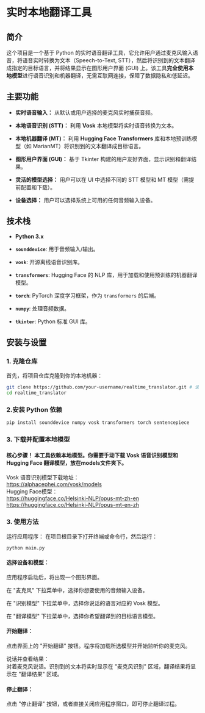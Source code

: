 
# 实时本地翻译工具

## 简介

这个项目是一个基于 Python 的实时语音翻译工具，它允许用户通过麦克风输入语音，将语音实时转换为文本（Speech-to-Text, STT），然后将识别到的文本翻译成指定的目标语言，并将结果显示在图形用户界面 (GUI) 上。该工具**完全使用本地模型**进行语音识别和机器翻译，无需互联网连接，保障了数据隐私和低延迟。

## 主要功能

* **实时语音输入：** 从默认或用户选择的麦克风实时捕获音频。

* **本地语音识别 (STT)：** 利用 **Vosk** 本地模型将实时语音转换为文本。

* **本地机器翻译 (MT)：** 利用 **Hugging Face Transformers** 库和本地预训练模型（如 MarianMT）将识别到的文本翻译成目标语言。

* **图形用户界面 (GUI)：** 基于 Tkinter 构建的用户友好界面，显示识别和翻译结果。

* **灵活的模型选择：** 用户可以在 UI 中选择不同的 STT 模型和 MT 模型（需提前配置和下载）。

* **设备选择：** 用户可以选择系统上可用的任何音频输入设备。

## 技术栈

* **Python 3.x**

* **`sounddevice`**: 用于音频输入/输出。

* **`vosk`**: 开源离线语音识别库。

* **`transformers`**: Hugging Face 的 NLP 库，用于加载和使用预训练的机器翻译模型。

* **`torch`**: PyTorch 深度学习框架，作为 `transformers` 的后端。

* **`numpy`**: 处理音频数据。

* **`tkinter`**: Python 标准 GUI 库。

## 安装与设置

### 1. 克隆仓库

首先，将项目仓库克隆到你的本地机器：

```bash
git clone https://github.com/your-username/realtime_translator.git # 请替换为你的实际仓库地址
cd realtime_translator
```
### 2.安装 Python 依赖
```bash
pip install sounddevice numpy vosk transformers torch sentencepiece
```

### 3. 下载并配置本地模型
#### 核心步骤！ 本工具依赖本地模型。你需要手动下载 Vosk 语音识别模型和Hugging Face 翻译模型，放在models文件夹下。
Vosk 语音识别模型下载地址：   
https://alphacephei.com/vosk/models  
Hugging Face模型：    
https://huggingface.co/Helsinki-NLP/opus-mt-zh-en   
https://huggingface.co/Helsinki-NLP/opus-mt-en-zh

### 3. 使用方法
运行应用程序：
在项目根目录下打开终端或命令行，然后运行：

```bash
python main.py
```

#### 选择设备和模型：   
应用程序启动后，将出现一个图形界面。

在 "麦克风" 下拉菜单中，选择你想要使用的音频输入设备。

在 "识别模型" 下拉菜单中，选择你说话的语言对应的 Vosk 模型。

在 "翻译模型" 下拉菜单中，选择你希望翻译到的目标语言模型。

#### 开始翻译：   
点击界面上的 "开始翻译" 按钮。程序将加载所选模型并开始监听你的麦克风。

说话并查看结果：   
对着麦克风说话。识别到的文本将实时显示在 "麦克风识别" 区域，翻译结果将显示在 "翻译结果" 区域。

#### 停止翻译：   
点击 "停止翻译" 按钮，或者直接关闭应用程序窗口，即可停止翻译过程。




